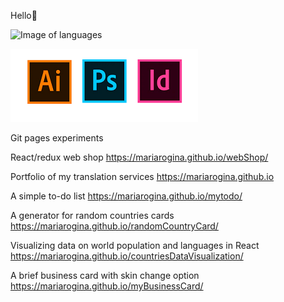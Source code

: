 Hello🤗

![Image of languages](https://encrypted-tbn0.gstatic.com/images?q=tbn:ANd9GcSch5zjv-c1NqGhYflOax2qQlJint1U2_0KZsUXnHAQwktUN2nxqimDbxya6aki7Em6Mts&usqp=CAU)

![Image of Adobe](https://raw.githubusercontent.com/mariarogina/mariarogina/main/adobe.png)


Git pages experiments

React/redux web shop https://mariarogina.github.io/webShop/

Portfolio of my translation services https://mariarogina.github.io  

A simple to-do list https://mariarogina.github.io/mytodo/  

A generator for random countries cards https://mariarogina.github.io/randomCountryCard/  

Visualizing data on world population and languages in React https://mariarogina.github.io/countriesDataVisualization/  

A brief business card with skin change option https://mariarogina.github.io/myBusinessCard/


